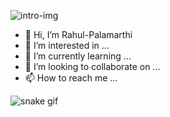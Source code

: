 ![intro-img](https://github.com/Rahul-Palamarthi/Rahul-Palamarthi/blob/main/assets/intro-github.png)


- 👋 Hi, I’m Rahul-Palamarthi
- 👀 I’m interested in ...
- 🌱 I’m currently learning ...
- 💞️ I’m looking to collaborate on ...
- 📫 How to reach me ...


![snake gif](https://github.com/Rahul-Palamarthi/Rahul-Palamarthi/blob/output/github-contribution-grid-snake.svg)

<!---
Rahul-Palamarthi/Rahul-Palamarthi is a ✨ special ✨ repository because its `README.md` (this file) appears on your GitHub profile.
You can click the Preview link to take a look at your changes.
--->
